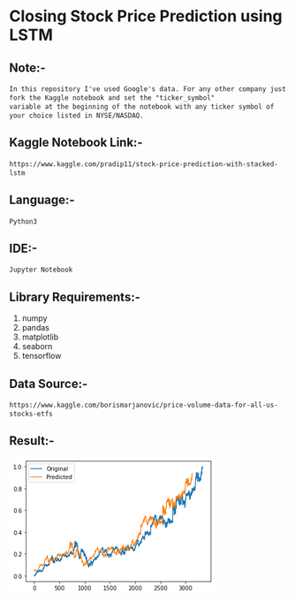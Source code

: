 # Closing Stock Price Prediction using LSTM

## Note:-
    In this repository I've used Google's data. For any other company just fork the Kaggle notebook and set the "ticker_symbol"
    variable at the beginning of the notebook with any ticker symbol of your choice listed in NYSE/NASDAQ.

## Kaggle Notebook Link:-
    https://www.kaggle.com/pradip11/stock-price-prediction-with-stacked-lstm

## Language:-
    Python3
    
## IDE:-
    Jupyter Notebook
    
## Library Requirements:-
1. numpy
2. pandas
3. matplotlib
4. seaborn
5. tensorflow

## Data Source:-
    https://www.kaggle.com/borismarjanovic/price-volume-data-for-all-us-stocks-etfs
    
## Result:-
![Google](google.png)
